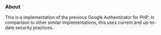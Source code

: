 ### About

This is a implementation of the previous Google Authenticator for PHP. In comparison to other similar implementations, this uses current and up-to-date security practices.
